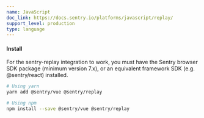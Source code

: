 ```yaml
---
name: JavaScript
doc_link: https://docs.sentry.io/platforms/javascript/replay/
support_level: production
type: language
---
```


#### Install

For the sentry-replay integration to work, you must have the Sentry browser SDK package (minimum version 7.x), or an equivalent framework SDK (e.g. @sentry/react) installed.

```bash
# Using yarn
yarn add @sentry/vue @sentry/replay

# Using npm
npm install --save @sentry/vue @sentry/replay
```
